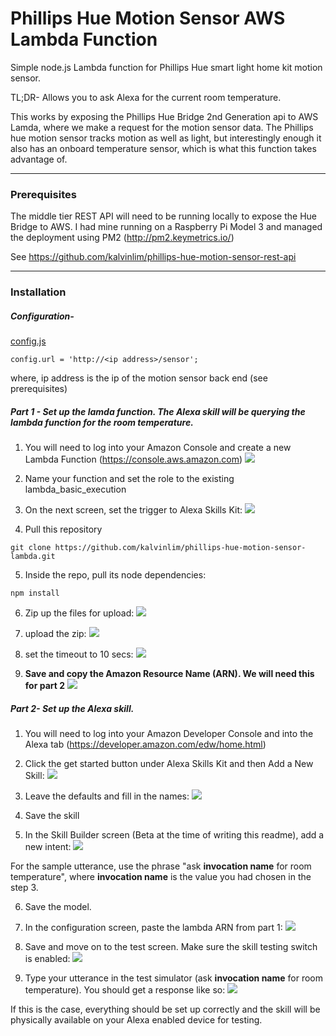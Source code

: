 # Phillips Hue Motion Sensor AWS Lambda Function

Simple node.js Lambda function for Phillips Hue smart light home kit motion sensor.

TL;DR- Allows you to ask Alexa for the current room temperature.

This works by exposing the Phillips Hue Bridge 2nd Generation api to AWS Lamda, where we make a request for the motion sensor data.  The Phillips hue motion sensor tracks motion as well as light, but interestingly enough it also has an onboard temperature sensor, which is what this function takes advantage of.

---
### Prerequisites

The middle tier REST API will need to be running locally to expose the Hue Bridge to AWS.  I had mine running on a Raspberry Pi Model 3 and managed the deployment using PM2 (http://pm2.keymetrics.io/)

See https://github.com/kalvinlim/phillips-hue-motion-sensor-rest-api

---
### Installation

##### Configuration-

[config.js](https://github.com/kalvinlim/phillips-hue-motion-sensor-lambda/blob/master/config.js)

```
config.url = 'http://<ip address>/sensor';
```

where, ip address is the ip of the motion sensor back end (see prerequisites)

##### Part 1 - Set up the lamda function.  The Alexa skill will be querying the lambda function for the room temperature. 

1. You will need to log into your Amazon Console and create a new Lambda Function (https://console.aws.amazon.com)
![](images/init.png?raw=true)

2. Name your function and set the role to the existing lambda_basic_execution

3. On the next screen, set the trigger to Alexa Skills Kit:
![](images/triggers.png?raw=true)

4. Pull this repository
```
git clone https://github.com/kalvinlim/phillips-hue-motion-sensor-lambda.git
```
5.  Inside the repo, pull its node dependencies:
```
npm install
```

6. Zip up the files for upload:
![](images/compress.png?raw=true)

7. upload the zip:
![](images/upload.png?raw=true)

8. set the timeout to 10 secs:
![](images/timeout.png?raw=true)

9. **Save and copy the Amazon Resource Name (ARN). We will need this for part 2**
![](images/arn.png?raw=true)

##### Part 2- Set up the Alexa skill.

1. You will need to log into your Amazon Developer Console and into the Alexa tab (https://developer.amazon.com/edw/home.html)

2. Click the get started button under Alexa Skills Kit and then Add a New Skill:
![](images/alexa_skills_kit.png?raw=true)

3. Leave the defaults and fill in the names:
![](images/new_skill.png?raw=true)

4. Save the skill

5. In the Skill Builder screen (Beta at the time of writing this readme), add a new intent:
![](images/intent.png?raw=true)

For the sample utterance, use the phrase "ask **invocation name** for room temperature", where **invocation name** is the value you had chosen in the step 3.

6. Save the model.

7. In the configuration screen, paste the lambda ARN from part 1:
![](images/config.png?raw=true)

8. Save and move on to the test screen. Make sure the skill testing switch is enabled:
![](images/enable_test.png?raw=true)

9. Type your utterance in the test simulator (ask **invocation name** for room temperature). You should get a response like so:
![](images/test.png?raw=true)

If this is the case, everything should be set up correctly and the skill will be physically available on your Alexa enabled device for testing.
